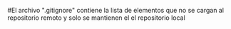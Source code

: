 #El archivo ".gitignore" contiene la lista de elementos que no se cargan al repositorio remoto y solo se mantienen el el repositorio local
